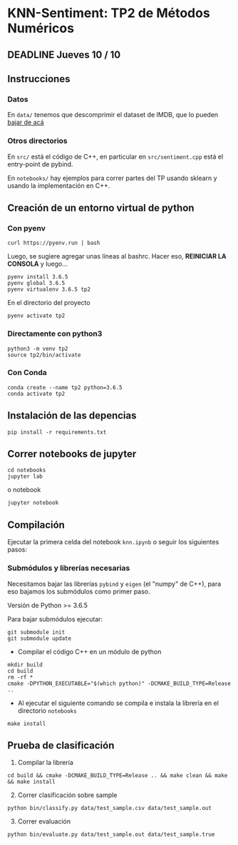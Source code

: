 # KNN-Sentiment: TP2 de Métodos Numéricos

## DEADLINE  Jueves 10 / 10

## Instrucciones

### Datos

En `data/` tenemos que descomprimir el dataset de IMDB, que lo pueden [bajar de acá](https://campus.exactas.uba.ar/pluginfile.php/143556/course/section/19842/imdb.tar.gz)

### Otros directorios

En `src/` está el código de C++, en particular en `src/sentiment.cpp` está el entry-point de pybind.

En `notebooks/` hay ejemplos para correr partes del TP usando sklearn y usando la implementación en C++.


## Creación de un entorno virtual de python

### Con pyenv

```
curl https://pyenv.run | bash
```

Luego, se sugiere agregar unas líneas al bashrc. Hacer eso, **REINICIAR LA CONSOLA** y luego...

```
pyenv install 3.6.5
pyenv global 3.6.5
pyenv virtualenv 3.6.5 tp2
```

En el directorio del proyecto

```
pyenv activate tp2
```

### Directamente con python3
```
python3 -m venv tp2
source tp2/bin/activate
```

### Con Conda
```
conda create --name tp2 python=3.6.5
conda activate tp2
```

## Instalación de las depencias
```
pip install -r requirements.txt
```

## Correr notebooks de jupyter

```
cd notebooks
jupyter lab
```
o  notebook
```
jupyter notebook
```


## Compilación
Ejecutar la primera celda del notebook `knn.ipynb` o seguir los siguientes pasos:

### Submódulos y librerías necesarias
Necesitamos bajar las librerías `pybind` y `eigen` (el "numpy" de C++), para eso bajamos los submódulos como primer paso.

Versión de Python >= 3.6.5

Para bajar submódulos ejecutar:
```
git submodule init
git submodule update
```


- Compilar el código C++ en un módulo de python
```
mkdir build
cd build
rm -rf *
cmake -DPYTHON_EXECUTABLE="$(which python)" -DCMAKE_BUILD_TYPE=Release ..
```
- Al ejecutar el siguiente comando se compila e instala la librería en el directorio `notebooks`
```
make install
```

## Prueba de clasificación

1. Compilar la librería

```
cd build && cmake -DCMAKE_BUILD_TYPE=Release .. && make clean && make && make install
```

2. Correr clasificación sobre sample

```
python bin/classify.py data/test_sample.csv data/test_sample.out
```

3. Correr evaluación

```
python bin/evaluate.py data/test_sample.out data/test_sample.true
```


